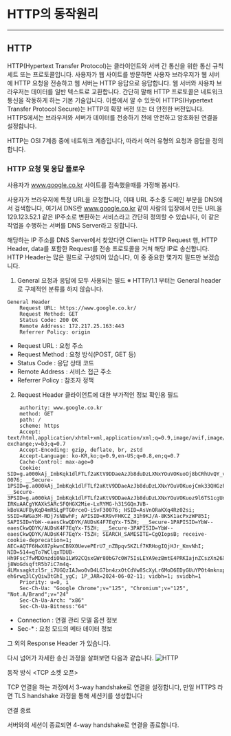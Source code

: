 # HTTP의 동작원리

----
## HTTP
HTTP(Hypertext Transfer Protocol)는 클라이언트와 서버 간 통신을 위한 통신 규칙 세트 또는 프로토콜입니다. 
사용자가 웹 사이트를 방문하면 사용자 브라우저가 웹 서버에 HTTP 요청을 전송하고 웹 서버는 HTTP 응답으로 응답합니다. 웹 서버와 사용자 브라우저는 데이터를 일반 텍스트로 교환합니다. 간단히 말해 HTTP 프로토콜은 네트워크 통신을 작동하게 하는 기본 기술입니다. 이름에서 알 수 있듯이 HTTPS(Hypertext Transfer Protocol Secure)는 HTTP의 확장 버전 또는 더 안전한 버전입니다. HTTPS에서는 브라우저와 서버가 데이터를 전송하기 전에 안전하고 암호화된 연결을 설정합니다.

HTTP는 OSI 7계층 중에 네트워크 계층입니다, 따라서 여러 유형의 요청과 응답을 정의합니다.

### HTTP 요청 및 응답 플로우
사용자가 www.google.co.kr 사이트를 접속했을때를 가정해 봅시다.

사용자가 브라우저에 특정 URL을 요청합니다, 이때 URL 주소중 도메인 부분을 DNS에서 검색합니다, 
여기서 DNS란 www.google.co.kr 같이 사람의 입장에서 만든 URL을 129.123.52.1 같은 IP주소로 변환하는 서비스라고 간단히 정의할 수 있습니다,
이 같은 작업을 수행하는 서버를 DNS Server라고 칭합니다.

해당하는 IP 주소를 DNS Server에서 찾았다면 Client는 HTTP Request 행, HTTP Header, data를 포함한 Request를 전송 프로토콜을 거쳐 해당 IP로 송신합니다.
HTTP Header는 많은 필드로 구성되어 있습니다, 이 중 중요한 몇가지 필드만 보겠습니다.

1. General
요청과 응답에 모두 사용되는 필드
※ HTTP/1.1 부터는 General header로 구체적인 분류를 하지 않습니다.
```text
General Header
    Request URL: https://www.google.co.kr/
    Request Method: GET
    Status Code: 200 OK
    Remote Address: 172.217.25.163:443
    Referrer Policy: origin
```
* Request URL : 요청 주소
* Request Method : 요청 방식(POST, GET 등)
* Status Code : 응답 상태 코드
* Remote Address : 서비스 접근 주소
* Referrer Policy : 참조자 정책

2. Request Header
클라이언트에 대한 부가적인 정보 확인용 필드
```text
    authority: www.google.co.kr
    method: GET
    path: /
    scheme: https
    Accept: text/html,application/xhtml+xml,application/xml;q=0.9,image/avif,image/webp,image/apng,*/*;q=0.8,application/signed-exchange;v=b3;q=0.7
    Accept-Encoding: gzip, deflate, br, zstd
    Accept-Language: ko-KR,ko;q=0.9,en-US;q=0.8,en;q=0.7
    Cache-Control: max-age=0
    Cookie: SID=g.a000kAj_ImbKqk1dlFTLf2aKtV9DDaeAzJb8duDzLXNxYOuVOKuoOj8bCRhUvQY_vfDimDnTTAACgYKAX8SARcSFQHGX2MijevKTm6iuyGPywvQOk5bsRoVAUF8yKqh9DCFwaKPX1uqQlQQO5B-0076; __Secure-1PSID=g.a000kAj_ImbKqk1dlFTLf2aKtV9DDaeAzJb8duDzLXNxYOuVOKuojCmk33QHGzPfEaKtnDg1tAACgYKAaISARcSFQHGX2Mi7RH22nf4s4WXIRozKnzDWhoVAUF8yKopnHPt7Nu9LiCCM2zv6eOG0076; __Secure-3PSID=g.a000kAj_ImbKqk1dlFTLf2aKtV9DDaeAzJb8duDzLXNxYOuVOKuoz9l6TS1cgUnLdh97-IRKuAACgYKAXkSARcSFQHGX2Mie-LxRYMG-h31SGQnJVB-kBoVAUF8yKqD4mR5LgPTG0rceO-iSvF30076; HSID=AsVnORaKXq4Rz02si; SSID=AWGa3M-RDj7sNBwhF; APISID=KR9vFHKCZ_31h9KJ/A-8K5K1acPxzWP85I; SAPISID=YbW--eaesCkwQDYK/AUDsK4F7EqYx-T5ZH; __Secure-1PAPISID=YbW--eaesCkwQDYK/AUDsK4F7EqYx-T5ZH; __Secure-3PAPISID=YbW--eaesCkwQDYK/AUDsK4F7EqYx-T5ZH; SEARCH_SAMESITE=CgQIopsB; receive-cookie-deprecation=1; AEC=AQTF6HwX87pkwnCB9X0UevePErU7_nZBpqvSKZLf7KRHogIQjHJr_KmvNhI; NID=514=qTo7WClqxTDUB-Hh9Fsc7fwMDOnzdi0Na1LW92CQsxGWr80bG7c0W75IsLEYA9ezBmtE4PRKIajnZCszXn26X7hN_wcoeeHeM782aD4iWIavJZ81cooFgT5_qfade51N6w2asJGuc1gEP0fu5RxEGt_6wAWgOViwkxGspp-j8WoGdsqftR5b7iC7m4q-4LMxsagktzl5r_i7UGQzIAJwo0vD4LG7bn4zxOtCdVw8ScXyLr6MoD6EDyGUuYP0t4mknxpTj5YHF-eh6rwq3lCyQiw3tGhI_ygC; 1P_JAR=2024-06-02-11; vidbh=1; svidbh=1
    Priority: u=0, i
    Sec-Ch-Ua: "Google Chrome";v="125", "Chromium";v="125", "Not.A/Brand";v="24"
    Sec-Ch-Ua-Arch: "x86"
    Sec-Ch-Ua-Bitness:"64"
```

* Connection : 연결 관리 모델 옵션 정보
* Sec-* : 요청 모드의 메타 데이터 정보

그 외의 Response Header 가 있습니다.

다시 넘어가 자세한 송신 과정을 살펴보면 다음과 같습니다.
![HTTP](https://github.com/TwoEther/study/assets/101616106/518a46f9-e923-4c10-ba2f-9cb5ee914ccd)

동작 방식
<TCP 소켓 오픈>

TCP 연결을 하는 과정에서 3-way handshake로 연결을 설정합니다, 만일 HTTPS 라면
TLS handshake 과정을 통해 세션키를 생성합니다

연결 종료

서버와의 세션이 종료되면 4-way handshake로 연결을 종료합니다.


